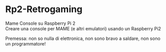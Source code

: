# Rp2-Retrogaming
Mame Console su Raspberry Pi 2 <br>
Creare una console per MAME (e altri emulatori) usando un Raspberry Pi2
  
  Premessa: non so nulla di elettronica, non sono bravo a saldare, non sono un programmatore!
  
